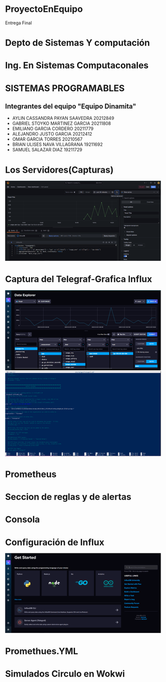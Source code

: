 # ProyectoEnEquipo
Entrega Final
# Depto de Sistemas Y computación 
# Ing. En Sistemas Computaconales
# SISTEMAS PROGRAMABLES 

## Integrantes del equipo "Equipo Dinamita"
* AYLIN CASSANDRA PAYAN SAAVEDRA 20212849
* GABRIEL STOYKO MARTINEZ GARCIA 20211808
* EMILIANO GARCIA CORDERO 20211779
* ALEJANDRO JUSTO GARCIA 20212412
* OMAR GARCIA TORRES 20210567
* BRIAN ULISES NAVA VILLAGRANA 19211692
* SAMUEL SALAZAR DIAZ 19211729

# Los Servidores(Capturas)
![Captura del Telegraf-Grafica Influx](imaganes/grafana.png)


# Captura del Telegraf-Grafica Influx
![Captura del Telegraf-Grafica Influx](imaganes/telegraf.png)
![Captura del Telegraf-Grafica Influx](imaganes/comandos_telergaf_conf.png)

# Prometheus



# Seccion de reglas y de alertas


# Consola


# Configuración de Influx
![Captura del Telegraf-Grafica Influx](imaganes/influx.png)



# Promethues.YML




# Simulados Circulo en Wokwi
